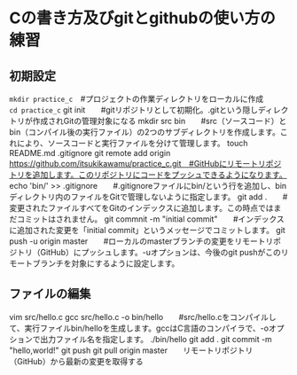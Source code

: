 # Cの書き方及びgitとgithubの使い方の練習
## 初期設定
`mkdir practice_c`　#プロジェクトの作業ディレクトリをローカルに作成  
`cd practice_c`
git init　　#gitリポジトリとして初期化。.gitという隠しディレクトリが作成されGitの管理対象になる
mkdir src bin　　#src（ソースコード）とbin（コンパイル後の実行ファイル）の2つのサブディレクトリを作成します。これにより、ソースコードと実行ファイルを分けて管理します。
touch README.md .gitignore
git remote add origin https://github.com/itsukikawamu/practice_c.git　#GitHubにリモートリポジトリを追加します。このリポジトリにコードをプッシュできるようになります。
echo 'bin/' >> .gitignore　　#.gitignoreファイルにbin/という行を追加し、binディレクトリ内のファイルをGitで管理しないように指定します。
git add .　　#変更されたファイルすべてをGitのインデックスに追加します。この時点ではまだコミットはされません。
git commnit -m "initial commit"　　#インデックスに追加された変更を「initial commit」というメッセージでコミットします。
git push -u origin master　　#ローカルのmasterブランチの変更をリモートリポジトリ（GitHub）にプッシュします。-uオプションは、今後のgit pushがこのリモートブランチを対象にするように設定します。

## ファイルの編集
vim src/hello.c
gcc src/hello.c -o bin/hello　　#src/hello.cをコンパイルして、実行ファイルbin/helloを生成します。gccはC言語のコンパイラで、-oオプションで出力ファイル名を指定します。
./bin/hello
git add .
git commit -m "hello,world!"
git push
git pull origin master　　リモートリポジトリ（GitHub）から最新の変更を取得する
